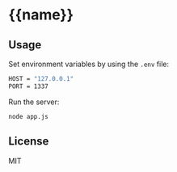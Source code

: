 # {{name}}

## Usage

Set environment variables by using the `.env` file:

```sh
HOST = "127.0.0.1"
PORT = 1337
```

Run the server:

`node app.js`

## License

MIT
